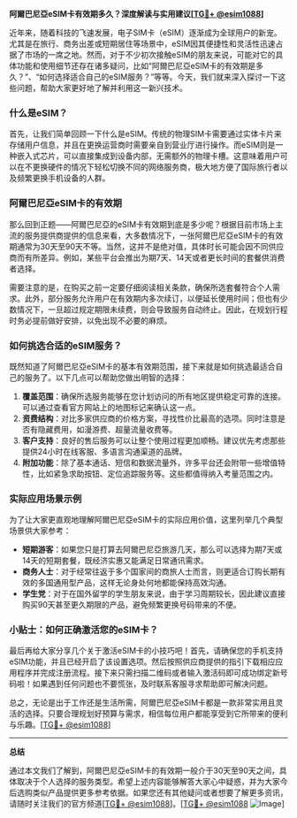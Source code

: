 **阿爾巴尼亞eSIM卡有效期多久？深度解读与实用建议[[TG💪+ @esim1088](https://t.me/s/esim1088)]**

近年来，随着科技的飞速发展，电子SIM卡（eSIM）逐渐成为全球用户的新宠。尤其是在旅行、商务出差或短期居住等场景中，eSIM因其便捷性和灵活性迅速占据了市场的一席之地。然而，对于不少初次接触eSIM的朋友来说，可能对它的具体功能和使用细节还存在诸多疑问，比如“阿爾巴尼亞eSIM卡的有效期是多久？”、“如何选择适合自己的eSIM服务？”等等。今天，我们就来深入探讨一下这些问题，帮助大家更好地了解并利用这一新兴技术。

### 什么是eSIM？

首先，让我们简单回顾一下什么是eSIM。传统的物理SIM卡需要通过实体卡片来存储用户信息，并且在更换运营商时需要亲自到营业厅进行操作。而eSIM则是一种嵌入式芯片，可以直接集成到设备内部，无需额外的物理卡槽。这意味着用户可以在不更换硬件的情况下轻松切换不同的网络服务商，极大地方便了国际旅行者以及频繁更换手机设备的人群。

### 阿爾巴尼亞eSIM卡的有效期

那么回到正题——阿爾巴尼亞的eSIM卡有效期到底是多少呢？根据目前市场上主流的服务提供商提供的信息来看，大多数情况下，一张阿爾巴尼亞eSIM卡的有效期通常为30天至90天不等。当然，这并不是绝对值，具体时长可能会因不同供应商而有所差异。例如，某些平台会推出为期7天、14天或者更长时间的套餐供消费者选择。

需要注意的是，在购买之前一定要仔细阅读相关条款，确保所选套餐符合个人需求。此外，部分服务允许用户在有效期内多次续订，以便延长使用时间；但也有少数情况下，一旦超过规定期限未续费，则会导致服务自动终止。因此，在规划行程时务必提前做好安排，以免出现不必要的麻烦。

### 如何挑选合适的eSIM服务？

既然知道了阿爾巴尼亞eSIM卡的基本有效期范围，接下来就是如何挑选最适合自己的服务了。以下几点可以帮助您做出明智的选择：

1. **覆盖范围**：确保所选服务能够在您计划访问的所有地区提供稳定可靠的连接。可以通过查看官方网站上的地图标记来确认这一点。
2. **资费结构**：对比多家供应商的价格方案，寻找性价比最高的选项。同时注意是否有隐藏费用，如漫游费、超量流量收费等。
3. **客户支持**：良好的售后服务可以让整个使用过程更加顺畅。建议优先考虑那些提供24小时在线客服、多语言沟通渠道的品牌。
4. **附加功能**：除了基本通话、短信和数据流量外，许多平台还会附带一些增值特性，比如紧急求助按钮、定位追踪服务等。这些都值得纳入考量范围之内。

### 实际应用场景示例

为了让大家更直观地理解阿爾巴尼亞eSIM卡的实际应用价值，这里列举几个典型场景供大家参考：

- **短期游客**：如果您只是打算去阿爾巴尼亞旅游几天，那么可以选择为期7天或14天的短期套餐，既经济实惠又能满足日常通讯需求。
- **商务人士**：对于经常往返于多个国家间的商旅人士而言，则更适合订购长期有效的多国通用型产品，这样无论身处何地都能保持高效沟通。
- **学生党**：对于在国外留学的学生朋友来说，由于学习周期较长，因此建议直接购买90天甚至更久期限的产品，避免频繁更换号码带来的不便。

### 小贴士：如何正确激活您的eSIM卡？

最后再给大家分享几个关于激活eSIM卡的小技巧吧！首先，请确保您的手机支持eSIM功能，并且已经开启了该设置选项。然后按照供应商提供的指引下载相应应用程序并完成注册流程。接下来只需扫描二维码或者输入激活码即可成功绑定新号码啦！如果遇到任何问题也不要慌张，及时联系客服寻求帮助即可解决问题。

总之，无论是出于工作还是生活所需，阿爾巴尼亞eSIM卡都是一款非常实用且灵活的选择。只要合理规划好预算与需求，相信每位用户都能享受到它所带来的便利与乐趣。[[TG💪+ @esim1088](https://t.me/s/esim1088)]

---

**总结**

通过本文我们了解到，阿爾巴尼亞eSIM卡的有效期一般介于30天至90天之间，具体取决于个人选择的服务类型。希望上述内容能够解答大家心中疑惑，并为大家今后选购类似产品提供更多参考依据。如果您还有其他疑问或者想要了解更多资讯，请随时关注我们的官方频道[[TG💪+ @esim1088](https://t.me/s/esim1088)]。[[TG💪+ @esim1088](https://t.me/s/esim1088) ![Image](https://i.postimg.cc/4NQfJmqS/Snipaste-2025-05-13-00-14-12.png)]